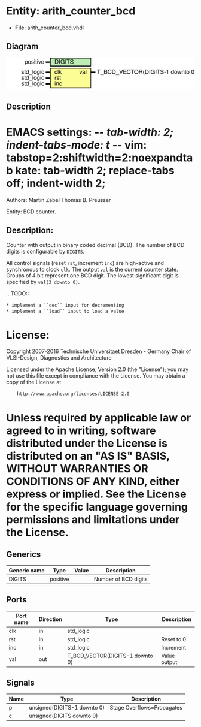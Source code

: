 # Entity: arith_counter_bcd

- **File**: arith_counter_bcd.vhdl
## Diagram

![Diagram](arith_counter_bcd.svg "Diagram")
## Description

 EMACS settings: -*-  tab-width: 2; indent-tabs-mode: t -*-
 vim: tabstop=2:shiftwidth=2:noexpandtab
 kate: tab-width 2; replace-tabs off; indent-width 2;
 =============================================================================
 Authors:				 	Martin Zabel
									Thomas B. Preusser

 Entity:				 	BCD counter.

 Description:
 -------------------------------------
 Counter with output in binary coded decimal (BCD). The number of BCD digits
 is configurable by ``DIGITS``.

 All control signals (reset ``rst``, increment ``inc``) are high-active and
 synchronous to clock ``clk``. The output ``val`` is the current counter
 state. Groups of 4 bit represent one BCD digit. The lowest significant digit
 is specified by ``val(3 downto 0)``.

 .. TODO::

    * implement a ``dec`` input for decrementing
    * implement a ``load`` input to load a value

 License:
 =============================================================================
 Copyright 2007-2016 Technische Universitaet Dresden - Germany
										 Chair of VLSI-Design, Diagnostics and Architecture

 Licensed under the Apache License, Version 2.0 (the "License");
 you may not use this file except in compliance with the License.
 You may obtain a copy of the License at

		http://www.apache.org/licenses/LICENSE-2.0

 Unless required by applicable law or agreed to in writing, software
 distributed under the License is distributed on an "AS IS" BASIS,
 WITHOUT WARRANTIES OR CONDITIONS OF ANY KIND, either express or implied.
 See the License for the specific language governing permissions and
 limitations under the License.
 =============================================================================
## Generics

| Generic name | Type     | Value | Description           |
| ------------ | -------- | ----- | --------------------- |
| DIGITS       | positive |       |  Number of BCD digits |
## Ports

| Port name | Direction | Type                            | Description   |
| --------- | --------- | ------------------------------- | ------------- |
| clk       | in        | std_logic                       |               |
| rst       | in        | std_logic                       |  Reset to 0   |
| inc       | in        | std_logic                       |  Increment    |
| val       | out       | T_BCD_VECTOR(DIGITS-1 downto 0) |  Value output |
## Signals

| Name | Type                        | Description                 |
| ---- | --------------------------- | --------------------------- |
| p    | unsigned(DIGITS-1 downto 0) |  Stage Overflows=Propagates |
| c    | unsigned(DIGITS   downto 0) |                             |
